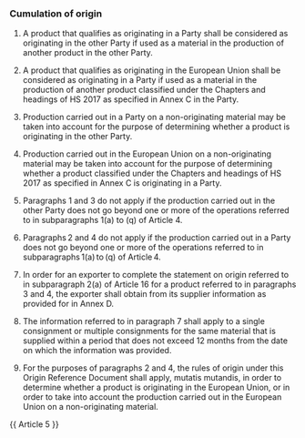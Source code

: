 ### Cumulation of origin

1. A product that qualifies as originating in a Party shall be considered as originating in the other Party if used as a material in the production of another product in the other Party.

2. A product that qualifies as originating in the European Union  shall be considered as originating in a Party if used as a material in the production of another product classified under the Chapters and headings of HS 2017 as specified in Annex C in the Party.

3. Production carried out in a Party on a non-originating material may be taken into account for the purpose of determining whether a product is originating in the other Party.

4. Production carried out in the European Union on a non-originating material may be taken into account for the purpose of determining whether a product classified under the Chapters and headings of HS 2017 as specified in Annex C is originating in a Party.

5. Paragraphs 1 and 3 do not apply if the production carried out in the other Party does not go beyond one or more of the operations referred to in subparagraphs 1(a) to (q) of Article 4.

6.  Paragraphs 2 and 4 do not apply if the production carried out in a Party does not go beyond one or more of the operations referred to in subparagraphs 1(a) to (q) of Article 4.

7. In order for an exporter to complete the statement on origin referred to in subparagraph 2(a) of Article 16 for a product referred to in paragraphs 3 and 4, the exporter shall obtain from its supplier information as provided for in Annex D.

8. The information referred to in paragraph 7 shall apply to a single consignment or multiple consignments for the same material that is supplied within a period that does not exceed 12 months from the date on which the information was provided.

9. For the purposes of paragraphs 2 and 4, the rules of origin under this Origin Reference Document shall apply, mutatis mutandis, in order to determine whether a product is originating in the European Union, or in order to take into account the production carried out in the European Union on a non-originating material.

{{ Article 5 }}
